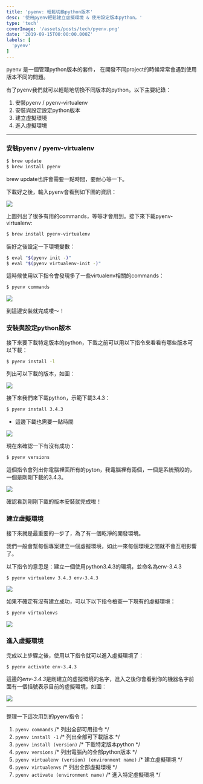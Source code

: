```yaml
---
title: 'pyenv: 輕鬆切換python版本'
desc: '使用pyenv輕鬆建立虛擬環境 & 使用設定版本python。'
type: 'tech'
coverImage: '/assets/posts/tech/pyenv.png'
date: '2019-09-15T00:00:00.000Z'
labels: [
  'pyenv'
]
---
```


pyenv 是一個管理python版本的套件， 在開發不同project的時候常常會遇到使用版本不同的問題。

有了pyenv我們就可以輕鬆地切換不同版本的python。以下主要紀錄：

1. 安裝pyenv / pyenv-virtualenv
2. 安裝與設定設定python版本
3. 建立虛擬環境
4. 進入虛擬環境

***

### 安裝pyenv / pyenv-virtualenv

```bash
$ brew update
$ brew install pyenv
```

brew update也許會需要一點時間，要耐心等一下。

下載好之後，輸入pyenv會看到如下圖的資訊：

<img src='/assets/posts/tech/pyenv/pyenv_1.png'/>

上圖列出了很多有用的commands，等等才會用到。接下來下載pyenv-virtualenv:

```bash
$ brew install pyenv-virtualenv
```

裝好之後設定一下環境變數：

```bash
$ eval "$(pyenv init -)"
$ eval "$(pyenv virtualenv-init -)"
```

這時候使用以下指令會發現多了一些virtualenv相關的commands：

```bash
$ pyenv commands
```

<img src='/assets/posts/tech/pyenv/pyenv_2.png'/>

到這邊安裝就完成嘍～！

### 安裝與設定python版本

接下來要下載特定版本的python，下載之前可以用以下指令來看看有哪些版本可以下載：

```bash
$ pyenv install -l
```

列出可以下載的版本，如圖：

<img src='/assets/posts/tech/pyenv/pyenv_3.png'/>

接下來我們來下載python，示範下載3.4.3：

```bash
$ pyenv install 3.4.3
```

* 這邊下載也需要一點時間

<img src='/assets/posts/tech/pyenv/pyenv_4.png'/>

現在來確認一下有沒有成功：

```bash
$ pyenv versions
```

這個指令會列出你電腦裡面所有的pyton，我電腦裡有兩個，一個是系統預設的，一個是剛剛下載的3.4.3。

<img src='/assets/posts/tech/pyenv/pyenv_5.png'/>

確認看到剛剛下載的版本安裝就完成啦！

### 建立虛擬環境

接下來就是最重要的一步了，為了有一個乾淨的開發環境。

我們一般會幫每個專案建立一個虛擬環境，如此一來每個環境之間就不會互相影響了。

以下指令的意思是：建立一個使用python3.4.3的環境，並命名為env-3.4.3

```bash
$ pyenv virtualenv 3.4.3 env-3.4.3
```

<img src='/assets/posts/tech/pyenv/pyenv_6.png'/>

如果不確定有沒有建立成功，可以下以下指令檢查一下現有的虛擬環境：

```bash
$ pyenv virtualenvs
```

<img src='/assets/posts/tech/pyenv/pyenv_7.png'/>

### 進入虛擬環境

完成以上步驟之後，使用以下指令就可以進入虛擬環境了：

```bash
$ pyenv activate env-3.4.3
```

這邊的*env-3.4.3*是剛建立的虛擬環境的名字，進入之後你會看到你的機器名字前面有一個括號表示目前的虛擬環境，如圖：

<img src='/assets/posts/tech/pyenv/pyenv_8.png'/>

***

整理一下這次用到的pyenv指令：


1. `pyenv commands` /* 列出全部可用指令 */
2. `pyenv install -1` /* 列出全部可下載版本 */
3. `pyenv install (version)` /* 下載特定版本python */
4. `pyenv versions` /* 列出電腦內的全部python版本 */
5. `pyenv virtualenv (version) (environment name)` /* 建立虛擬環境 */
6. `pyenv virtualenvs` /* 列出全部虛擬環境 */
7. `pyenv activate (environment name)` /* 進入特定虛擬環境 */
